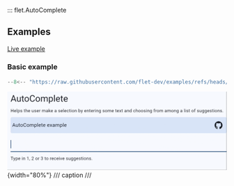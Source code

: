 ::: flet.AutoComplete

## Examples

[Live example](https://flet-controls-gallery.fly.dev/input/autocomplete)

### Basic example

```python
--8<-- "https://raw.githubusercontent.com/flet-dev/examples/refs/heads/v1-docs/python/controls/auto-complete/auto-complete-basic.py"
```

![auto-complete-basic](https://github.com/flet-dev/examples/blob/v1-docs/python/controls/auto-complete/media/auto-complete-basic.gif){width="80%"}
/// caption
///
